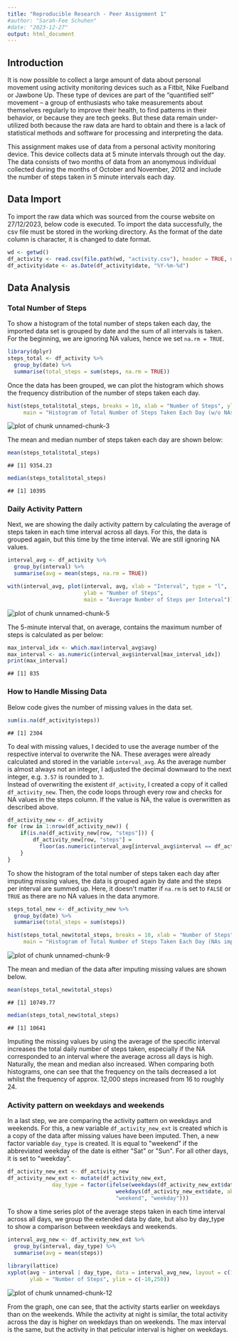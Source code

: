 ```yaml
---
title: "Reproducible Research - Peer Assignment 1"
#author: "Sarah-Fee Schuhen"
#date: "2023-12-27"
output: html_document
---
```




## Introduction

It is now possible to collect a large amount of data about personal movement using activity monitoring devices such as a Fitbit, Nike Fuelband or Jawbone Up. These type of devices are part of the “quantified self” movement – a group of enthusiasts who take measurements about themselves regularly to improve their health, to find patterns in their behavior, or because they are tech geeks. But these data remain under-utilized both because the raw data are hard to obtain and there is a lack of statistical methods and software for processing and interpreting the data.

This assignment makes use of data from a personal activity monitoring device. This device collects data at 5 minute intervals through out the day. The data consists of two months of data from an anonymous individual collected during the months of October and November, 2012 and include the number of steps taken in 5 minute intervals each day.

## Data Import

To import the raw data which was sourced from the course website on 27/12/2023, below code is executed. To import the data successfully, the csv file must be stored in the working directory. As the format of the date column is character, it is changed to date format.


```r
wd <- getwd()
df_activity <- read.csv(file.path(wd, "activity.csv"), header = TRUE, na.strings = "NA")
df_activity$date <- as.Date(df_activity$date, "%Y-%m-%d")
```

## Data Analysis
### Total Number of Steps
To show a histogram of the total number of steps taken each day, the imported data set is grouped by date and the sum of all intervals is taken. For the beginning, we are ignoring NA values, hence we set `na.rm = TRUE`.


```r
library(dplyr)
steps_total <- df_activity %>% 
  group_by(date) %>% 
  summarise(total_steps = sum(steps, na.rm = TRUE))
```

Once the data has been grouped, we can plot the histogram which shows the frequency distribution of the number of steps taken each day.


```r
hist(steps_total$total_steps, breaks = 10, xlab = "Number of Steps", ylim = c(0,30),
     main = "Histogram of Total Number of Steps Taken Each Day (w/o NAs)")
```

![plot of chunk unnamed-chunk-3](figure/unnamed-chunk-3-1.png)


The mean and median number of steps taken each day are shown below:

```r
mean(steps_total$total_steps)
```

```
## [1] 9354.23
```

```r
median(steps_total$total_steps)
```

```
## [1] 10395
```


### Daily Activity Pattern

Next, we are showing the daily activity pattern by calculating the average of steps taken in each time interval across all days. For this, the data is grouped again, but this time by the time interval. We are still ignoring NA values.


```r
interval_avg <- df_activity %>% 
  group_by(interval) %>% 
  summarise(avg = mean(steps, na.rm = TRUE))

with(interval_avg, plot(interval, avg, xlab = "Interval", type = "l",
                        ylab = "Number of Steps",
                        main = "Average Number of Steps per Interval"))
```

![plot of chunk unnamed-chunk-5](figure/unnamed-chunk-5-1.png)

The 5-minute interval that, on average, contains the maximum number of steps is calculated as per below:


```r
max_interval_idx <- which.max(interval_avg$avg)
max_interval <- as.numeric(interval_avg$interval[max_interval_idx])
print(max_interval)
```

```
## [1] 835
```

### How to Handle Missing Data
Below code gives the number of missing values in the data set.

```r
sum(is.na(df_activity$steps))
```

```
## [1] 2304
```
To deal with missing values, I decided to use the average number of the respective interval to overwrite the NA. These averages were already calculated and stored in the variable `interval_avg`. As the average number is almost always not an integer, I adjusted the decimal downward to the next integer, e.g. `3.57` is rounded to `3`.  
Instead of overwriting the existent `df_activity`, I created a copy of it called `df_activity_new`. Then, the code loops through every row and checks for NA values in the steps column. If the value is NA, the value is overwritten as described above. 


```r
df_activity_new <- df_activity
for (row in 1:nrow(df_activity_new)) {
    if(is.na(df_activity_new[row, "steps"])) {
        df_activity_new[row, "steps"] = 
          floor(as.numeric(interval_avg[interval_avg$interval == df_activity_new[row, "interval"],][2]))
    }
}
```

To show the histogram of the total number of steps taken each day after imputing missing values, the data is grouped again by date and the steps per interval are summed up. Here, it doesn't matter if `na.rm` is set to `FALSE` or `TRUE` as there are no NA values in the data anymore.  

```r
steps_total_new <- df_activity_new %>% 
  group_by(date) %>% 
  summarise(total_steps = sum(steps))

hist(steps_total_new$total_steps, breaks = 10, xlab = "Number of Steps", ylim=c(0,30),
     main = "Histogram of Total Number of Steps Taken Each Day (NAs imputed)")
```

![plot of chunk unnamed-chunk-9](figure/unnamed-chunk-9-1.png)

The mean and median of the data after imputing missing values are shown below.

```r
mean(steps_total_new$total_steps)
```

```
## [1] 10749.77
```

```r
median(steps_total_new$total_steps)
```

```
## [1] 10641
```

Imputing the missing values by using the average of the specific interval increases the total daily number of steps taken, especially if the NA corresponded to an interval where the average across all days is high. Naturally, the mean and median also increased. When comparing both histograms, one can see that the frequency on the tails decreased a lot whilst the frequency of approx. 12,000 steps increased from 16 to roughly 24.

### Activity pattern on weekdays and weekends
In a last step, we are comparing the activity pattern on weekdays and weekends. For this, a new variable `df_activity_new_ext` is created which is a copy of the data after missing values have been imputed. Then, a new factor variable `day_type` is created. It is equal to "weekend" if the abbreviated weekday of the date is either "Sat" or "Sun". For all other days, it is set to "weekday".


```r
df_activity_new_ext <- df_activity_new
df_activity_new_ext <- mutate(df_activity_new_ext, 
              day_type = factor(ifelse(weekdays(df_activity_new_ext$date, abbreviate = TRUE) == "Sat" | 
                                  weekdays(df_activity_new_ext$date, abbreviate = TRUE) == "Sun",
                                  "weekend", "weekday")))
```

To show a time series plot of the average steps taken in each time interval across all days, we group the extended data by date, but also by day_type to show a comparison between weekdays and weekends.


```r
interval_avg_new <- df_activity_new_ext %>% 
  group_by(interval, day_type) %>% 
  summarise(avg = mean(steps))

library(lattice)
xyplot(avg ~ interval | day_type, data = interval_avg_new, layout = c(1, 2), type='l', xlab = "Interval",
       ylab = "Number of Steps", ylim = c(-10,250))
```

![plot of chunk unnamed-chunk-12](figure/unnamed-chunk-12-1.png)

From the graph, one can see, that the activity starts earlier on weekdays than on the weekends. While the activity at night is similar, the total activity across the day is higher on weekdays than on weekends. The max interval is the same, but the activity in that peticular interval is higher on weekdays.
